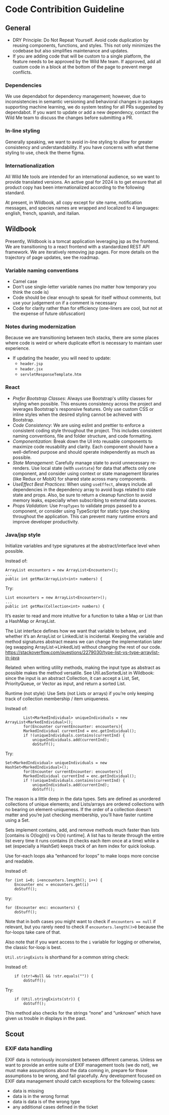 # Code Contribition Guideline

## General
* DRY Principle: Do Not Repeat Yourself. Avoid code duplication by reusing components, functions, and styles. This not only minimizes the codebase but also simplifies maintenance and updates.
* If you are adding code that will be custom to a single platform, the feature needs to be approved by the Wild Me team. If approved, add all custom code in a block at the bottom of the page to prevent merge conflicts.

### Dependencies
We use dependabot for dependency management; however, due to inconsistencies in semantic versioning and behavioral changes in packages supporting machine learning, we do system testing for all PRs suggested by dependabot. If you want to update or add a new dependency, contact the Wild Me team to discuss the changes before submitting a PR. 

### In-line styling
Generally speaking, we want to avoid in-line styling to allow for greater consistency and understandability. If you have concerns with what theme styling to use, check the theme figma.

### Internationalization
All Wild Me tools are intended for an international audience, so we want to provide translated versions. An active goal for 2024 is to get ensure that all product copy has been internationalized according to the following standard.

At present, in Wildbook, all copy except for site name, notification messages, and species names are wrapped and localized to 4 languages: english, french, spanish, and italian.

## Wildbook
Presently, Wildbook is a tomcat application leveraging jsp as the frontend. We are transitioning to a react frontend with a standardized REST API framework. We are iteratively removing jsp pages. For more details on the trajectory of page updates, see the roadmap.

### Variable naming conventions
* Camel case
* Don’t use single-letter variable names (no matter how temporary you think the code is)
* Code should be clear enough to speak for itself without comments, but use your judgement on if a comment is necessary
* Code for clarity rather than for efficiency (one-liners are cool, but not at the expense of future obfuscation)

### Notes during modernization
Because we are transitioning between tech stacks, there are some places where code is weird or where duplicate effort is necessary to maintain user experience.
* If updating the header, you will need to update:
  * `header.jsp`
  * `header.jsx`
  * `servletResponseTemplate.htm`

### React
* _Prefer Bootstrap Classes_: Always use Bootstrap's utility classes for styling when possible. This ensures consistency across the project and leverages Bootstrap's responsive features. Only use custom CSS or inline styles when the desired styling cannot be achieved with Bootstrap.
* _Code Consistency_: We are using eslint and prettier to enforce a consistent coding style throughout the project. This includes consistent naming conventions, file and folder structure, and code formatting.
* _Componentization_: Break down the UI into reusable components to maximize code reusability and clarity. Each component should have a well-defined purpose and should operate independently as much as possible.
* _State Management_: Carefully manage state to avoid unnecessary re-renders. Use local state (with `useState`) for data that affects only one component, and consider using context or state management libraries (like Redux or MobX) for shared state across many components.
* _UseEffect Best Practices_: When using `useEffect`, always include all dependencies in the dependency array to avoid bugs related to stale state and props. Also, be sure to return a cleanup function to avoid memory leaks, especially when subscribing to external data sources.
* _Props Validation_: Use `PropTypes` to validate props passed to a component, or consider using TypeScript for static type checking throughout the application. This can prevent many runtime errors and improve developer productivity.

### Java/jsp style
Initialize variables and type signatures at the abstract/interface level when possible.

Instead of:

```
ArrayList encounters = new ArrayList<Encounter>();
...
public int getMax(ArrayList<int> numbers) {
```

Try:

```
List encounters = new ArrayList<Encounter>();
...
public int getMax(Collection<int> numbers) {
```

It’s easier to read and more intuitive for a function to take a Map or List than a HashMap or ArrayList.

The List interface defines how we want that variable to behave, and whether it’s an ArrayList or LinkedList is incidental. Keeping the variable and method signatures abstract means we can change the implementation later (eg swapping ArrayList->LinkedList) without changing the rest of our code.
https://stackoverflow.com/questions/2279030/type-list-vs-type-arraylist-in-java

Related: when writing utility methods, making the input type as abstract as possible makes the method versatile. See Util.asSortedList in Wildbook: since the input is an abstract Collection, it can accept a List, Set, PriorityQueue, or Vector as input, and return a sorted List.

Runtime (not style): Use Sets (not Lists or arrays) if you’re only keeping track of collection membership / item uniqueness. 

Instead of:

```
    	List<MarkedIndividual> uniqueIndividuals = new ArrayList<MarkedIndividual>();
    	for(Encounter currentEncounter: encounters){
		MarkedIndividual currentInd = enc.getIndividual();
		if !(uniqueIndividuals.contains(currentInd) {
			uniqueIndividuals.add(currentInd);
			doStuff();
```
      			
Try:

```
Set<MarkedIndividual> uniqueIndividuals = new HashSet<MarkedIndividual>();	
    	for(Encounter currentEncounter: encounters){
		MarkedIndividual currentInd = enc.getIndividual();
		if !(uniqueIndividuals.contains(currentInd) {
			uniqueIndividuals.add(currentInd);
			doStuff();
```

The reason is a little deep in the data types. Sets are defined as unordered collections of unique elements; and Lists/arrays are ordered collections with no bearing on element-uniqueness. If the order of a collection doesn’t matter and you’re just checking membership, you’ll have faster runtime using a Set.

Sets implement contains, add, and remove methods much faster than lists [contains is O(log(n)) vs O(n) runtime]. A list has to iterate through the entire list every time it runs contains (it checks each item once at a time) while a set (especially a HashSet) keeps track of an item index for quick lookup.


Use for-each loops aka “enhanced for loops” to make loops more concise and readable.

Instead of:

```
for (int i=0; i<encounters.length(); i++) {
	Encounter enc = encounters.get(i)
	doStuff();
```

try:

```
for (Encounter enc: encounters) {
	doStuff();
```

Note that in both cases you might want to check if `encounters == null` if relevant, but you rarely need to check if `encounters.length()>0` because the for-loops take care of that.

Also note that if you want access to the `i` variable for logging or otherwise, the classic for-loop is best.


`Util.stringExists` is shorthand for a common string check:

Instead of:

```
	if (str!=Null && !str.equals("")) {
		doStuff();
```
 
Try:

```
	if (Util.stringExists(str)) {
		doStuff();
```

This method also checks for the strings “none” and “unknown” which have given us trouble in displays in the past.

## Scout

### EXIF data handling
EXIF data is notoriously inconsistent between different cameras. Unless we want to provide an entire suite of EXIF management tools (we do not), we must make assumptions about the data coming in, prepare for those assumptions to be wrong, and fail gracefully. Any development focused on EXIF data management should catch exceptions for the following cases:
* data is missing
* data is in the wrong format
* data is data is of the wrong type
* any additional cases defined in the ticket
